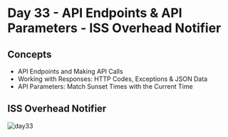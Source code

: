 # Day 33 - API Endpoints & API Parameters - ISS Overhead Notifier

## Concepts

-   API Endpoints and Making API Calls
-   Working with Responses: HTTP Codes, Exceptions & JSON Data
-   API Parameters: Match Sunset Times with the Current Time

## ISS Overhead Notifier

![day33](https://user-images.githubusercontent.com/98851253/156029523-41dac3f5-ef5a-491c-81c9-adc12b112a18.gif)
